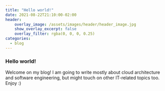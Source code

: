 ```yaml
---
title: "Hello world!"
date: 2021-08-22T21:10:00-02:00
header:
    overlay_image: /assets/images/header/header_image.jpg
    show_overlay_excerpt: false
    overlay_filter: rgba(0, 0, 0, 0.25)
categories:
  - blog
---
```


### Hello world! 

Welcome on my blog! I am going to write mostly about cloud architecture and software engineering, but might touch on other IT-related topics too. Enjoy :)
